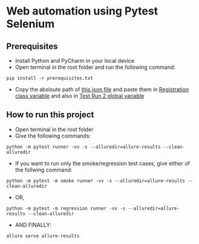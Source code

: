 # Web automation using Pytest Selenium
## Prerequisites
* Install Python and PyCharm in your local device
* Open terminal in the root folder and run the following command:
```
pip install -r prerequisites.txt
```
* Copy the absloute path of [this json file](https://github.com/asif-shahriar/Pytest-Web_Automation/blob/master/json_factory/registration.json "registration.json") and paste them in [Registration class variable](https://github.com/asif-shahriar/Pytest-Web_Automation/blob/master/testcases/Registration.py "Registration.py") and also in [Test Run 2 global variable](https://github.com/asif-shahriar/Pytest-Web_Automation/blob/master/runner/Test_Run2.py "Test_Run2.py")

## How to run this project
* Open terminal in the root folder
* Give the following commands:
```
python -m pytest runner -vv -s --alluredir=allure-results --clean-alluredir
```
* If you want to run only the smoke/regression test cases, give either of the follwing command:
```
python -m pytest -m smoke runner -vv -s --alluredir=allure-results --clean-alluredir
```
* OR, 
```
python -m pytest -m regression runner -vv -s --alluredir=allure-results --clean-alluredir
```
* AND FINALLY:
```
allure serve allure-results
```